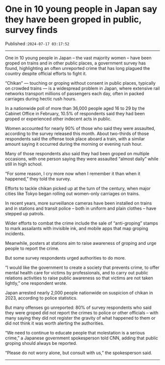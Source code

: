 # One in 10 young people in Japan say they have been groped in public, survey finds

Published :`2024-07-17 03:17:52`

---

One in 10 young people in Japan – the vast majority women – have been groped on trains and in other public places, a government survey has found, highlighting an often unreported crime that has long plagued the country despite official efforts to fight it.

“Chikan” — touching or groping without consent in public places, typically on crowded trains — is a widespread problem in Japan, where extensive rail networks transport millions of passengers each day, often in packed carriages during hectic rush hours.

In a nationwide poll of more than 36,000 people aged 16 to 29 by the Cabinet Office in February, 10.5% of respondents said they had been groped or experienced other indecent acts in public.

Women accounted for nearly 90% of those who said they were assaulted, according to the survey released this month. About two-thirds of those respondents said the offense took place aboard a train, with a similar amount saying it occurred during the morning or evening rush hour.

Many of those respondents also said they had been groped on multiple occasions, with one person saying they were assaulted “almost daily” while still in high school.

“For some reason, I cry more now when I remember it than when it happened,” they told the survey.

Efforts to tackle chikan picked up at the turn of the century, when major cities like Tokyo began rolling out women-only carriages on trains.

In recent years, more surveillance cameras have been installed on trains and in stations and transit police – both in uniform and plain clothes – have stepped up patrols.

Wider efforts to combat the crime include the sale of “anti-groping” stamps to mark assailants with invisible ink, and mobile apps that map groping incidents.

Meanwhile, posters at stations aim to raise awareness of groping and urge people to report the crime.

But some survey respondents urged authorities to do more.

“I would like the government to create a society that prevents crime, to offer mental health care for victims by professionals, and to carry out public relations activities to raise public awareness so that victims are not taken lightly,” one respondent wrote.

Japan arrested nearly 2,000 people nationwide on suspicion of chikan in 2023, according to police statistics.

But many offenses go unreported: 80% of survey respondents who said they were groped did not report the crimes to police or other officials – with many saying they did not register the gravity of what happened to them or did not think it was worth alerting the authorities.

“We need to continue to educate people that molestation is a serious crime,” a Japanese government spokesperson told CNN, adding that public groping should always be reported.

“Please do not worry alone, but consult with us,” the spokesperson said.

---

